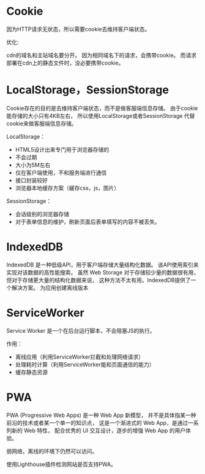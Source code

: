 # Cookie
因为HTTP请求无状态，所以需要cookie去维持客户端状态。

优化:

cdn的域名和主站域名要分开。 因为相同域名下的请求，会携带cookie。
而请求部署在cdn上的静态文件时，没必要携带cookie。

# LocalStorage，SessionStorage
Cookie存在的目的是去维持客户端状态，而不是做客服端信息存储。
由于cookie能存储的大小只有4KB左右，
所以使用LocalStorage或者SessionStorage 代替cookie来做客服端信息存储。

LocalStorage： 
- HTML5设计出来专门用于浏览器存储的
- 不会过期
- 大小为5M左右
- 仅在客户端使用，不和服务端进行通信
- 接口封装较好
- 浏览器本地缓存方案（緩存css，js，图片）

SessionStorage：
- 会话级别的浏览器存储
- 对于表单信息的维护，刷新页面后表单填写的内容不被丢失。

# IndexedDB

IndexedDB 是一种低级API，用于客户端存储大量结构化数据。
该API使用索引来实现对该数据的高性能搜索。
虽然 Web Storage 对于存储较少量的数据很有用，但对于存储更大量的结构化数据来说，
这种方法不太有用。IndexedDB提供了一个解决方案。
为应用创建离线版本

# ServiceWorker
Service Worker 是一个在后台运行脚本，不会阻塞JS的执行。

作用：
- 离线应用（利用ServiceWorker拦截和处理网络请求）
- 处理耗时计算（利用ServiceWorker能和页面通信的能力）
- 缓存静态资源


# PWA
PWA (Progressive Web Apps) 是一种 Web App 新模型，
并不是具体指某一种前沿的技术或者某一个单一的知识点，
这是一个渐进式的 Web App，是通过一系列新的 Web 特性，
配合优秀的 UI 交互设计，逐步的增强 Web App 的用户体验。

弱网络，离线的环境下仍然可以访问。

使用Lighthouse插件检测网站是否支持PWA。